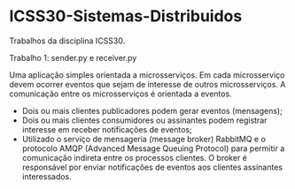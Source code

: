 # ICSS30-Sistemas-Distribuidos
Trabalhos da disciplina ICSS30.

Trabalho 1:
sender.py e receiver.py

Uma aplicação simples orientada a microsserviços. Em cada microsserviço devem ocorrer eventos que sejam de interesse de outros microsserviços. A comunicação entre os microsserviços é orientada a eventos.
- Dois ou mais clientes publicadores podem gerar eventos (mensagens); 
- Dois ou mais clientes consumidores ou assinantes podem registrar interesse em receber notificações de eventos;
- Utilizado o serviço de mensageria (message broker) RabbitMQ e o protocolo AMQP (Advanced Message Queuing Protocol) para permitir a comunicação indireta entre os processos clientes. O broker é responsável por enviar notificações de eventos aos clientes assinantes interessados.
